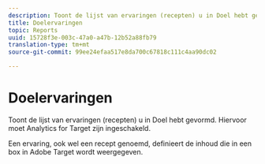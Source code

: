 ```yaml
---
description: Toont de lijst van ervaringen (recepten) u in Doel hebt gevormd. Hiervoor moet Analytics for Target zijn ingeschakeld.
title: Doelervaringen
topic: Reports
uuid: 15728f3e-003c-47a0-a47b-12b52a88fb79
translation-type: tm+mt
source-git-commit: 99ee24efaa517e8da700c67818c111c4aa90dc02

---
```



# Doelervaringen

Toont de lijst van ervaringen (recepten) u in Doel hebt gevormd. Hiervoor moet Analytics for Target zijn ingeschakeld.

Een ervaring, ook wel een recept genoemd, definieert de inhoud die in een box in Adobe Target wordt weergegeven.
